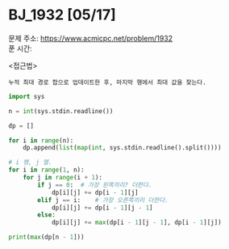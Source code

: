 # BJ_1932 [05/17] </br>
문제 주소: https://www.acmicpc.net/problem/1932 </br>
푼 시간: </br>

<접근법>
```
누적 최대 경로 합으로 업데이트한 후, 마지막 행에서 최대 값을 찾는다.
```


```python
import sys

n = int(sys.stdin.readline())

dp = []

for i in range(n):
    dp.append(list(map(int, sys.stdin.readline().split())))

# i 행, j 열. 
for i in range(1, n):
    for j in range(i + 1):
        if j == 0:  # 가장 왼쪽끼리? 더한다.
            dp[i][j] += dp[i - 1][j]
        elif j == i:    # 가장 오른쪽끼리 더한다.
            dp[i][j] += dp[i - 1][j - 1]
        else:
            dp[i][j] += max(dp[i - 1][j - 1], dp[i - 1][j])

print(max(dp[n - 1]))
```